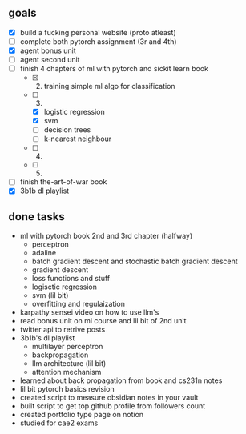 ## goals
- [x] build a fucking personal website (proto atleast)
- [ ] complete both pytorch assignment (3r and 4th)
- [x] agent bonus unit 
- [ ] agent second unit
- [ ] finish 4 chapters of ml with pytorch and sickit learn book 
	- [x] 2. training simple ml algo for classification
	- [ ] 3.
		- [x] logistic regression
		- [x] svm
		- [ ] decision trees
		- [ ] k-nearest neighbour 
	- [ ] 4.
	- [ ] 5.
- [ ] finish the-art-of-war book
- [x] 3b1b dl playlist

## done tasks

- ml with pytorch book 2nd and 3rd chapter (halfway)
	- perceptron
	- adaline
	- batch gradient descent and stochastic batch gradient descent
	- gradient descent 
	- loss functions and stuff
	- logisctic regression
	- svm (lil bit)
	- overfitting and regulaization
- karpathy sensei video on how to use llm's
- read bonus unit on ml course and lil bit of 2nd unit
- twitter api to retrive posts
- 3b1b's dl playlist
	- multilayer perceptron
	- backpropagation
	- llm architecture (lil bit)
	- attention mechanism
- learned about back propagation from book and cs231n notes
- lil bit pytorch basics revision
- created script to measure obsidian notes in your vault
- built script to get top github profile from followers count 
- created portfolio type page on notion
- studied for cae2 exams
